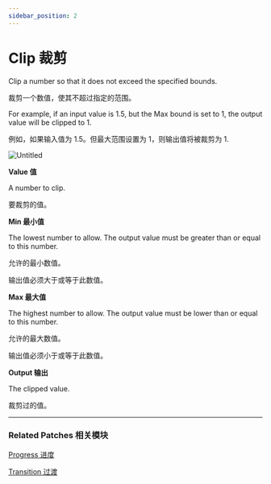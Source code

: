 ```yaml
---
sidebar_position: 2
---
```


# Clip 裁剪

Clip a number so that it does not exceed the specified bounds.

裁剪一个数值，使其不超过指定的范围。

For example, if an input value is 1.5, but the Max bound is set to 1, the output value will be clipped to 1.

例如，如果输入值为 1.5。但最大范围设置为 1，则输出值将被裁剪为 1.

![Untitled](https://s3.us-west-2.amazonaws.com/secure.notion-static.com/d9239ed6-187e-4a3d-827d-916a68ce6244/Untitled.png?X-Amz-Algorithm=AWS4-HMAC-SHA256&X-Amz-Content-Sha256=UNSIGNED-PAYLOAD&X-Amz-Credential=AKIAT73L2G45EIPT3X45%2F20220602%2Fus-west-2%2Fs3%2Faws4_request&X-Amz-Date=20220602T180823Z&X-Amz-Expires=86400&X-Amz-Signature=21f2603419bed9745f7bdaa661669a12abf57ebac1292250af7530dbce525127&X-Amz-SignedHeaders=host&response-content-disposition=filename%20%3D%22Untitled.png%22&x-id=GetObject)

**Value 值**

A number to clip.

要裁剪的值。

**Min 最小值**

The lowest number to allow. The output value must be greater than or equal to this number.

允许的最小数值。

输出值必须大于或等于此数值。

**Max 最大值**

The highest number to allow. The output value must be lower than or equal to this number.

允许的最大数值。

输出值必须小于或等于此数值。

**Output 输出**

The clipped value.

裁剪过的值。

------

### Related Patches 相关模块

[Progress 进度](https://www.notion.so/Progress-9e7dae7cad624cd9a8666d13c8d56246)

[Transition 过渡](https://www.notion.so/Transition-105402795ee34baea7dd7a6b4bb251cc)
